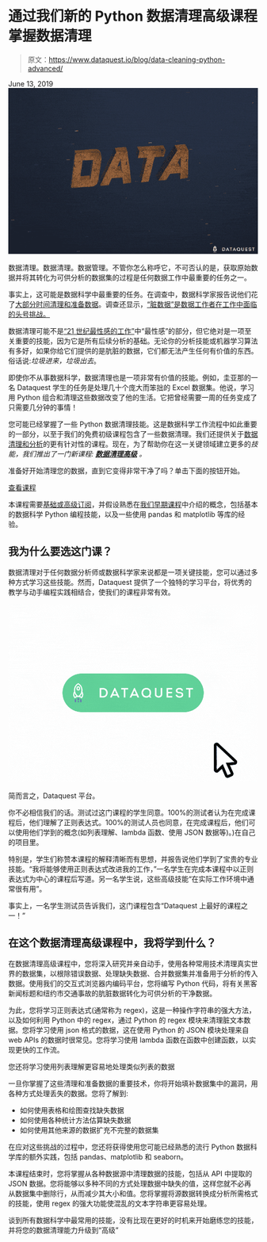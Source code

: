 # 通过我们新的 Python 数据清理高级课程掌握数据清理

> 原文：<https://www.dataquest.io/blog/data-cleaning-python-advanced/>

June 13, 2019![data-cleaning-advanced](img/550f1af400b6a712d836a611c2420083.png)

数据清理。数据清理。数据管理。不管你怎么称呼它，不可否认的是，获取原始数据并将其转化为可供分析的数据集的过程是任何数据工作中最重要的任务之一。

事实上，这可能是数据科学中最重要的任务。在调查中，数据科学家报告说他们花了[大部分时间清理和准备数据](https://www.forbes.com/sites/gilpress/2016/03/23/data-preparation-most-time-consuming-least-enjoyable-data-science-task-survey-says/#415cb4876f63)。调查还显示，[“脏数据”是数据工作者在工作中面临的头号挑战。](https://www.kaggle.com/surveys/2017)

数据清理可能不是[“21 世纪最性感的工作”](https://hbr.org/2012/10/data-scientist-the-sexiest-job-of-the-21st-century)中“最性感”的部分，但它绝对是一项至关重要的技能，因为它是所有后续分析的基础。无论你的分析技能或机器学习算法有多好，如果你给它们提供的是肮脏的数据，它们都无法产生任何有价值的东西。俗话说:*垃圾进来，垃圾出去*。

即使你不从事数据科学，数据清理也是一项非常有价值的技能。例如，圭亚那的一名 Dataquest 学生的任务是处理几十个庞大而笨拙的 Excel 数据集。他说，学习用 Python 组合和清理这些数据改变了他的生活。它把曾经需要一周的任务变成了只需要几分钟的事情！

您可能已经掌握了一些 Python 数据清理技能。这是数据科学工作流程中如此重要的一部分，以至于我们的免费初级课程包含了一些数据清理。我们还提供关于[数据清理和分析](https://www.dataquest.io/course/python-datacleaning/)的更有针对性的课程。现在，为了帮助你在这一关键领域建立更多的*技能，我们推出了一门新课程: [**数据清理高级**](https://www.dataquest.io/course/python-data-cleaning-advanced) 。*

准备好开始清理您的数据，直到它变得非常干净了吗？单击下面的按钮开始。

[查看课程](https://www.dataquest.io/course/python-data-cleaning-advanced)

本课程需要[基础或高级订阅](https://www.dataquest.io/subscribe/)，并假设熟悉在[我们早期课程](https://www.dataquest.io/path/data-scientist/)中介绍的概念，包括基本的数据科学 Python 编程技能，以及一些使用 pandas 和 matplotlib 等库的经验。

## 我为什么要选这门课？

数据清理对于任何数据分析师或数据科学家来说都是一项关键技能，您可以通过多种方式学习这些技能。然而，Dataquest 提供了一个独特的学习平台，将优秀的教学与动手编程实践相结合，使我们的课程非常有效。

![dataquest-coding-platform](img/e0a57e55c661c158afcfa90576de9be5.png "dataquest-coding-platform")

简而言之，Dataquest 平台。

你不必相信我们的话。测试过这门课程的学生同意。100%的测试者认为在完成课程后，他们理解了正则表达式。100%的测试人员也同意，在完成课程后，他们可以使用他们学到的概念(如列表理解、lambda 函数、使用 JSON 数据等)。)在自己的项目里。

特别是，学生们称赞本课程的解释清晰而有思想，并报告说他们学到了宝贵的专业技能。“我将能够使用正则表达式改进我的工作，”一名学生在完成本课程中以正则表达式为中心的课程后写道。另一名学生说，这些高级技能“在实际工作环境中通常很有用”。

事实上，一名学生测试员告诉我们，这门课程包含“Dataquest 上最好的课程之一！”

## 在这个数据清理高级课程中，我将学到什么？

在数据清理高级课程中，您将深入研究并亲自动手，使用各种常用技术清理真实世界的数据集，以根除错误数据、处理缺失数据、合并数据集并准备用于分析的传入数据。使用我们的交互式浏览器内编码平台，您将编写 Python 代码，将有关黑客新闻标题和纽约市交通事故的肮脏数据转化为可供分析的干净数据。

为此，您将学习正则表达式(通常称为 regex)，这是一种操作字符串的强大方法，以及如何利用 Python 中的 regex，通过 Python 的 regex 模块来清理脏文本数据。您将学习使用 json 格式的数据，这在使用 Python 的 JSON 模块处理来自 web APIs 的数据时很常见。您将学习使用 lambda 函数在函数中创建函数，以实现更快的工作流。

您还将学习使用列表理解更容易地处理类似列表的数据

一旦你掌握了这些清理和准备数据的重要技术，你将开始填补数据集中的漏洞，用各种方式处理丢失的数据。您将了解到:

*   如何使用表格和绘图查找缺失数据
*   如何使用各种统计方法估算缺失数据
*   如何使用其他来源的数据扩充不完整的数据集

在应对这些挑战的过程中，您还将获得使用您可能已经熟悉的流行 Python 数据科学库的额外实践，包括 pandas、matplotlib 和 seaborn。

本课程结束时，您将掌握从各种数据源中清理数据的技能，包括从 API 中提取的 JSON 数据。您将能够以多种不同的方式处理数据中缺失的值，这样您就不必再从数据集中删除行，从而减少其大小和值。您将掌握将源数据转换成分析所需格式的技能，使用 regex 的强大功能使混乱的文本字符串更容易处理。

谈到所有数据科学中最常用的技能，没有比现在更好的时机来开始磨练您的技能，并将您的数据清理能力升级到“高级”